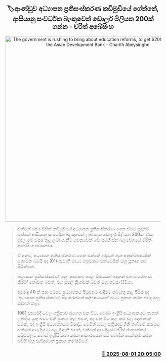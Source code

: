 <p align='center'><b><h2 align='center' title='The government is rushing to bring about education reforms, to get $200 million from the Asian Development Bank - Charith Abeysinghe'>🏷ආණ්ඩුව අධ්‍යාපන ප්‍රතිසංස්කරණ කඩිමුඩියේ ගේන්නේ, ආසියානු සංවර්ධන බැංකුවෙන් ඩොලර් මිලියන 200ක් ගන්න - චරිත් අබේසිංහ</h2></b></p>
<p align='center'><img src='https://helakuru.sgp1.cdn.digitaloceanspaces.com/esana/images/lib/charith-abesinhe.jpg' width='600' alt='The government is rushing to bring about education reforms, to get $200 million from the Asian Development Bank - Charith Abeysinghe'></p>

> වත්මන් රජය විසින් කඩිමුඩියේ අධ්‍යාපන ප්‍රතිසංස්කරණ ගෙන ඒමට සූදානම් වන්නේ ආසියානු සංවර්ධන බැංකුවෙන් ලබාදෙන ඩොලර් මිලියන 200ක ණය මුදල මේ වසර තුළ ලබා ගැනීම වෙනුවෙන් බව සමගි ජන බලවේගයේ චරිත් අබේසිංහ පවසනවා.

> ඒ අනුව, අධ්‍යාපන ප්‍රතිසංස්කරණ ගෙන එන්නේ දරුවන් ගැන අනුකම්පාවකින් නොවන බවයි අද (01) පැවැති මාධ්‍ය හමුවකට එක්වෙමින් ඔහු ප්‍රකාශ කර සිටින්නේ.

> අධ්‍යාපන ප්‍රතිසංස්කරණ යනු ‘සාමාන්‍ය පෙළ විෂයයන් දෙකක් එහාට මෙහාට කිරීම’ නොවන බවත්, එය පුළුල් ක්‍රියාවක් බවත් ඔහු පවසා සිටියා.

> අවුරුදු 40 ක් පුරා මෙරට අධ්‍යාපනය පිටුපසට ඇදීමට කටයුතු කළ පිරිස් අද ‘අධ්‍යාපන ප්‍රතිසංස්කරණ සිදු කරන්නේ සද්භාවයෙන්’ බවට ප්‍රකාශ කරන බවද ඔහු සඳහන් කළා.

> 1981 වසරේදී ධවල පත්‍රිකාව රැගෙන එන විට, මෙරට ඉංග්‍රීසි අධ්‍යාපනයට තැනක් ලබාදිය යුතු බවට එහි ප්‍රකාශ කළ බවත්, අද වන විට කළ කම් ඵල දෙන්නාක් මෙන්, එදා ඉංග්‍රීසි අධ්‍යාපනයට විරුද්ධ වෙමින් ධවල පත්‍රිකාව ගිනි තැබීමේ කරුමය වත්මන් ආණ්ඩුවට ඵල දී ඇති බවත්, වත්මන් ආණ්ඩුවේ පිරිස් ජාත්‍යන්තර සමුළුවලට ගොස් ඉංග්‍රීසි කතා කරන ආකාරයෙන් එය හොඳින් පෙන්නුම් කරන බවයි ඔහු වැඩිදුරටත් ප්‍රකාශ කර සිටියේ.



<h3 align='right'><a href='https://www.helakuru.lk/esana/p/112373/'>📅 2025-08-01 20:05:00</a></h3>

